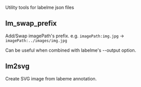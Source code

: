 Utility tools for labelme json files

## lm_swap_prefix
Add/Swap imagePath's prefix.
e.g. `imagePath:img.jpg` -> `imagePath:../images/img.jpg`

Can be useful when combined with labelme's --output option.

## lm2svg
Create SVG image from labeme annotation.